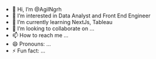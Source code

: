 - 👋 Hi, I’m @AgilNgrh
- 👀 I’m interested in Data Analyst and Front End Engineer
- 🌱 I’m currently learning NextJs, Tableau
- 💞️ I’m looking to collaborate on ...
- 📫 How to reach me ...
- 😄 Pronouns: ...
- ⚡ Fun fact: ...

<!---
AgilNgrh/AgilNgrh is a ✨ special ✨ repository because its `README.md` (this file) appears on your GitHub profile.
You can click the Preview link to take a look at your changes.
--->
